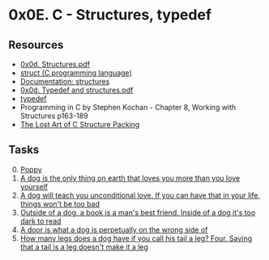 # 0x0E. C - Structures, typedef

## Resources

- [0x0d. Structures.pdf](https://s3.amazonaws.com/alx-intranet.hbtn.io/uploads/misc/2021/1/6eb80c79c99f6125450a0dc11b300d46238d1a5a.pdf?X-Amz-Algorithm=AWS4-HMAC-SHA256&X-Amz-Credential=AKIARDDGGGOUSBVO6H7D%2F20230718%2Fus-east-1%2Fs3%2Faws4_request&X-Amz-Date=20230718T022318Z&X-Amz-Expires=86400&X-Amz-SignedHeaders=host&X-Amz-Signature=cd1dcf52e20582d1761b86d753591781b1e200deffa0c43a9cd93edd41aac4b4)
- [struct (C programming language)](https://en.wikipedia.org/wiki/Struct_(C_programming_language))
- [Documentation: structures](https://github.com/alx-tools/Betty/wiki/Documentation:-Data-structures)
- [0x0d. Typedef and structures.pdf](https://s3.amazonaws.com/alx-intranet.hbtn.io/uploads/misc/2021/1/c8ff3e6f7202be7fa489a584e41d005504a07c23.pdf?X-Amz-Algorithm=AWS4-HMAC-SHA256&X-Amz-Credential=AKIARDDGGGOUSBVO6H7D%2F20230718%2Fus-east-1%2Fs3%2Faws4_request&X-Amz-Date=20230718T022319Z&X-Amz-Expires=86400&X-Amz-SignedHeaders=host&X-Amz-Signature=164ef2db5f68bce2b16d3d30d785aaa74250871bcd96e0faa06507d8d4a14f38)
- [typedef](https://publications.gbdirect.co.uk//c_book/chapter8/typedef.html)
- Programming in C by Stephen Kochan - Chapter 8, Working with Structures p163-189
- [The Lost Art of C Structure Packing](http://www.catb.org/esr/structure-packing/)

## Tasks

0. [Poppy](./dog.h)
1. [A dog is the only thing on earth that loves you more than you love yourself](./1-init_dog.c)
2. [A dog will teach you unconditional love. If you can have that in your life, things won't be too bad](./2-print_dog.c)
3. [Outside of a dog, a book is a man's best friend. Inside of a dog it's too dark to read](./dog.h)
4. [A door is what a dog is perpetually on the wrong side of](./4-new_dog.c)
5. [How many legs does a dog have if you call his tail a leg? Four. Saying that a tail is a leg doesn't make it a leg](./5-free_dog.c)
